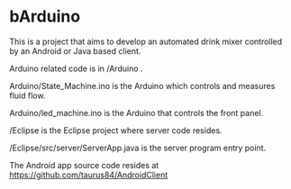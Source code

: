# bArduino
This is a project that aims to develop an automated drink mixer controlled by an Android or Java based client.

Arduino related code is in /Arduino .

Arduino/State_Machine.ino is the Arduino which controls and measures fluid flow.

Arduino/led_machine.ino is the Arduino that controls the front panel.

/Eclipse is the Eclipse project where server code resides.

/Eclipse/src/server/ServerApp.java is the server program entry point.

The Android app source code resides at https://github.com/taurus84/AndroidClient 
